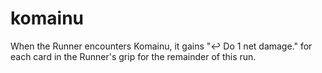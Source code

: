 # komainu
When the Runner encounters Komainu, it gains "↩ Do 1 net damage." for each card in the Runner's grip for the remainder of this run.
